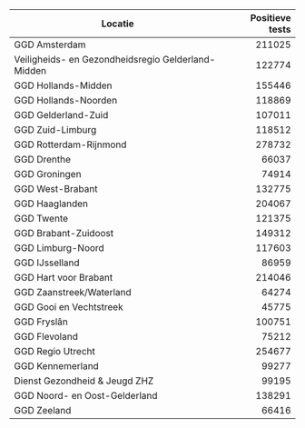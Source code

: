 | Locatie | Positieve tests |
|---------|----------------:|
| GGD Amsterdam                            | 211025 |
| Veiligheids- en Gezondheidsregio Gelderland-Midden | 122774 |
| GGD Hollands-Midden                      | 155446 |
| GGD Hollands-Noorden                     | 118869 |
| GGD Gelderland-Zuid                      | 107011 |
| GGD Zuid-Limburg                         | 118512 |
| GGD Rotterdam-Rijnmond                   | 278732 |
| GGD Drenthe                              | 66037 |
| GGD Groningen                            | 74914 |
| GGD West-Brabant                         | 132775 |
| GGD Haaglanden                           | 204067 |
| GGD Twente                               | 121375 |
| GGD Brabant-Zuidoost                     | 149312 |
| GGD Limburg-Noord                        | 117603 |
| GGD IJsselland                           | 86959 |
| GGD Hart voor Brabant                    | 214046 |
| GGD Zaanstreek/Waterland                 | 64274 |
| GGD Gooi en Vechtstreek                  | 45775 |
| GGD Fryslân                              | 100751 |
| GGD Flevoland                            | 75212 |
| GGD Regio Utrecht                        | 254677 |
| GGD Kennemerland                         | 99277 |
| Dienst Gezondheid & Jeugd ZHZ            | 99195 |
| GGD Noord- en Oost-Gelderland            | 138291 |
| GGD Zeeland                              | 66416 |
